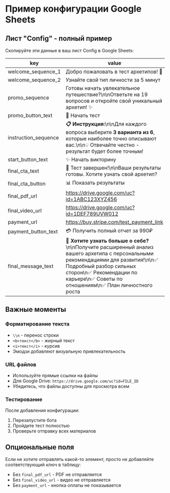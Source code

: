 # Пример конфигурации Google Sheets

## Лист "Config" - полный пример

Скопируйте эти данные в ваш лист Config в Google Sheets:

| key | value |
|-----|-------|
| welcome_sequence_1 | Добро пожаловать в тест архетипов! 🌟 |
| welcome_sequence_2 | Узнайте свой тип личности за 5 минут |
| promo_sequence | Готовы начать увлекательное путешествие?\\n\\nОтветьте на 19 вопросов и откройте свой уникальный архетип! ✨ |
| promo_button_text | 🚀 Начать тест |
| instruction_sequence | <b>📋 Инструкция:</b>\\n\\nДля каждого вопроса выберите <b>3 варианта из 6</b>, которые наиболее точно описывают вас.\\n\\n💡 Отвечайте честно - результат будет более точным! |
| start_button_text | ✨ Начать викторину |
| final_cta_text | 🎉 Тест завершен!\\n\\nВаши результаты готовы. Хотите узнать свой архетип? |
| final_cta_button | 📊 Показать результаты |
| final_pdf_url | https://drive.google.com/uc?id=1ABC123XYZ456 |
| final_video_url | https://drive.google.com/uc?id=1DEF789UVW012 |
| payment_url | https://buy.stripe.com/test_payment_link |
| payment_button_text | 💳 Получить полный отчет за 990₽ |
| final_message_text | 🎯 <b>Хотите узнать больше о себе?</b>\\n\\nПолучите расширенный анализ вашего архетипа с персональными рекомендациями для развития!\\n\\n✅ Подробный разбор сильных сторон\\n✅ Рекомендации по карьере\\n✅ Советы по отношениям\\n✅ План личностного роста |

## Важные моменты

### Форматирование текста
- `\\n` - перенос строки
- `<b>текст</b>` - жирный текст
- `<i>текст</i>` - курсив
- Эмодзи добавляют визуальную привлекательность

### URL файлов
- Используйте прямые ссылки на файлы
- Для Google Drive: `https://drive.google.com/uc?id=FILE_ID`
- Убедитесь, что файлы доступны для просмотра всем

### Тестирование
После добавления конфигурации:
1. Перезапустите бота
2. Пройдите тест полностью
3. Проверьте отправку всех материалов

## Опциональные поля

Если не хотите отправлять какой-то элемент, просто не добавляйте соответствующий ключ в таблицу:

- Без `final_pdf_url` - PDF не отправляется
- Без `final_video_url` - видео не отправляется  
- Без `payment_url` - кнопка оплаты не показывается